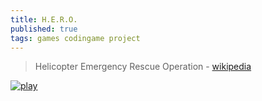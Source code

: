 ```yaml
---
title: H.E.R.O.
published: true
tags: games codingame project
---
```

> Helicopter Emergency Rescue Operation - [wikipedia](https://en.wikipedia.org/wiki/H.E.R.O._(video_game)) 

[![play](https://upload.wikimedia.org/wikipedia/en/9/9e/Hero-Atari2600-gameplay.gif)](https://en.wikipedia.org/wiki/H.E.R.O._(video_game))